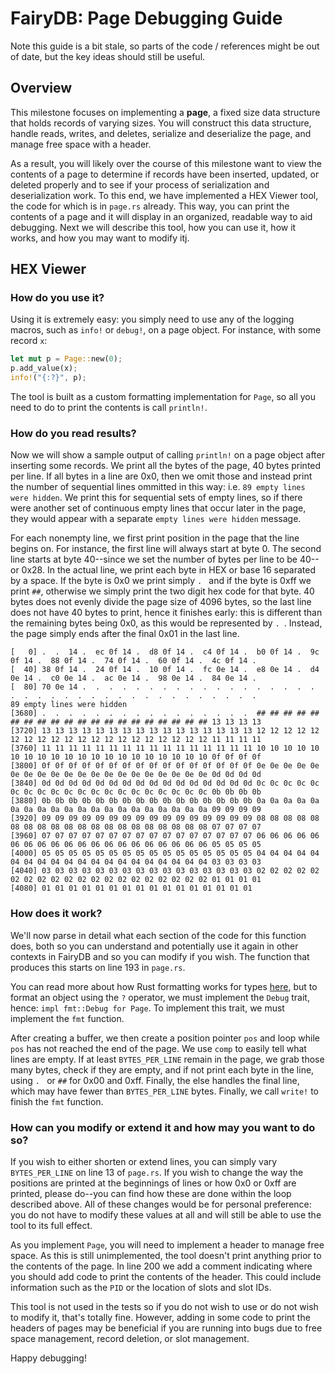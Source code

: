 # FairyDB: Page Debugging Guide

Note this guide is a bit stale, so parts of the code / references might be out of
date, but the key ideas should still be useful.

## Overview
This milestone focuses on implementing a **page**, a fixed size data structure
that holds records of varying sizes. You will construct this data structure,
handle reads, writes, and deletes, serialize and deserialize the page, and manage
free space with a header.

As a result, you will likely over the course of this milestone want to view the
contents of a page to determine if records have been inserted, updated, or
deleted properly and to see if your process of serialization and deserialization
work. To this end, we have implemented a HEX Viewer tool, the code for which is
in `page.rs` already. This way, you can print the contents of a page and it will
display in an organized, readable way to aid debugging. Next we will describe
this tool, how you can use it, how it works, and how you may want to modify itj.

## HEX Viewer

### How do you use it?
Using it is extremely easy: you simply need to use any of the logging macros,
such as `info!` or `debug!`, on a page object. For instance, with some record
`x`:

```rust
let mut p = Page::new(0);
p.add_value(x);
info!("{:?}", p);
```

The tool is built as a custom formatting implementation for `Page`, so all you
need to do to print the contents is call `println!`.

### How do you read results?
Now we will show a sample output of calling `println!` on a page object after
inserting some records. We print all
the bytes of the page, 40 bytes printed per line. If all bytes in a line are
0x0, then we omit those and instead print the number of sequential lines
ommitted in this way: i.e. `89 empty lines were hidden`. We print this for
sequential sets of empty lines, so if there were another set of continuous empty
lines that occur later in the page, they would appear with a separate `empty lines
were hidden` message.

For each nonempty line, we first print position in the page that the line begins
on. For instance, the first line will always start at byte 0. The second line
starts at byte 40--since we set the number of bytes per line to be 40--or 0x28.
In the actual line, we print each byte in HEX or base 16 separated by a space. If the byte is 0x0 we
print simply `. ` and if the byte is 0xff we print `##`, otherwise we simply
print the two digit hex code for that byte. 40 bytes does not evenly divide the
page size of 4096 bytes, so the last line does not have 40 bytes to print, hence
it finishes early: this is different than the remaining bytes being 0x0, as this
would be represented by `. `. Instead, the page simply ends after the final 0x01
in the last line.

```
[   0] .  .  14 .  ec 0f 14 .  d8 0f 14 .  c4 0f 14 .  b0 0f 14 .  9c 0f 14 .  88 0f 14 .  74 0f 14 .  60 0f 14 .  4c 0f 14 .
[  40] 38 0f 14 .  24 0f 14 .  10 0f 14 .  fc 0e 14 .  e8 0e 14 .  d4 0e 14 .  c0 0e 14 .  ac 0e 14 .  98 0e 14 .  84 0e 14 .
[  80] 70 0e 14 .  .  .  .  .  .  .  .  .  .  .  .  .  .  .  .  .  .  .  .  .  .  .  .  .  .  .  .  .  .  .  .  .  .  .  .  .
89 empty lines were hidden
[3680] .  .  .  .  .  .  .  .  .  .  .  .  .  .  .  .  ## ## ## ## ## ## ## ## ## ## ## ## ## ## ## ## ## ## ## ## 13 13 13 13
[3720] 13 13 13 13 13 13 13 13 13 13 13 13 13 13 13 13 12 12 12 12 12 12 12 12 12 12 12 12 12 12 12 12 12 12 12 12 11 11 11 11
[3760] 11 11 11 11 11 11 11 11 11 11 11 11 11 11 11 11 10 10 10 10 10 10 10 10 10 10 10 10 10 10 10 10 10 10 10 10 0f 0f 0f 0f
[3800] 0f 0f 0f 0f 0f 0f 0f 0f 0f 0f 0f 0f 0f 0f 0f 0f 0e 0e 0e 0e 0e 0e 0e 0e 0e 0e 0e 0e 0e 0e 0e 0e 0e 0e 0e 0e 0d 0d 0d 0d
[3840] 0d 0d 0d 0d 0d 0d 0d 0d 0d 0d 0d 0d 0d 0d 0d 0d 0c 0c 0c 0c 0c 0c 0c 0c 0c 0c 0c 0c 0c 0c 0c 0c 0c 0c 0c 0c 0b 0b 0b 0b
[3880] 0b 0b 0b 0b 0b 0b 0b 0b 0b 0b 0b 0b 0b 0b 0b 0b 0a 0a 0a 0a 0a 0a 0a 0a 0a 0a 0a 0a 0a 0a 0a 0a 0a 0a 0a 0a 09 09 09 09
[3920] 09 09 09 09 09 09 09 09 09 09 09 09 09 09 09 09 08 08 08 08 08 08 08 08 08 08 08 08 08 08 08 08 08 08 08 08 07 07 07 07
[3960] 07 07 07 07 07 07 07 07 07 07 07 07 07 07 07 07 06 06 06 06 06 06 06 06 06 06 06 06 06 06 06 06 06 06 06 06 05 05 05 05
[4000] 05 05 05 05 05 05 05 05 05 05 05 05 05 05 05 05 04 04 04 04 04 04 04 04 04 04 04 04 04 04 04 04 04 04 04 04 03 03 03 03
[4040] 03 03 03 03 03 03 03 03 03 03 03 03 03 03 03 03 02 02 02 02 02 02 02 02 02 02 02 02 02 02 02 02 02 02 02 02 01 01 01 01
[4080] 01 01 01 01 01 01 01 01 01 01 01 01 01 01 01 01
```

### How does it work?

We'll now parse in detail what each section of the code for this function does,
both so you can understand and potentially use it again in other contexts in
FairyDB and so you can modify if you wish. The function that produces this
starts on line 193 in `page.rs`.

You can read more about how Rust formatting works for types [here](https://doc.rust-lang.org/std/fmt/index.html#formatting-traits),
but to format an object using the `?` operator, we must implement the `Debug`
trait, hence: `impl fmt::Debug for Page`. To implement this trait, we must
implement the `fmt` function.

After creating a buffer, we then create a position pointer `pos` and loop while
`pos` has not reached the end of the page. We use `comp` to easily tell what
lines are empty. If at least `BYTES_PER_LINE` remain in the page, we grab those
many bytes, check if they are empty, and if not print each byte in the line,
using `. ` or `##` for 0x00 and 0xff. Finally, the else handles the final line,
which may have fewer than `BYTES_PER_LINE` bytes. Finally, we call `write!` to
finish the `fmt` function.

### How can you modify or extend it and how may you want to do so?

If you wish to either shorten or extend lines, you can simply vary
`BYTES_PER_LINE` on line 13 of `page.rs`. If you wish to change the way the
positions are printed at the beginnings of lines or how 0x0 or 0xff are printed,
please do--you can find how these are done within the loop described above. All
of these changes would be for personal preference: you do not have to modify
these values at all and will still be able to use the tool to its full effect.

As you implement `Page`, you will need to implement a header to manage free
space. As this is still unimplemented, the tool doesn't print anything prior to
the contents of the page. In line 200 we add a comment indicating where you
should add code to print the contents of the header. This could include
information such as the `PID` or the location of slots and slot IDs.

This tool is not used in the tests so if you do not wish to use or do not wish
to modify it, that's totally fine. However, adding in some code to print the
headers of pages may be beneficial if you are running into bugs due to free
space management, record deletion, or slot management.

Happy debugging!

